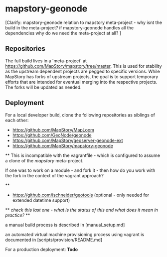 
mapstory-geonode
================

[Clarify: mapstory-geonode relation to mapstory meta-project - why isnt the build in the meta-project? if mapstory-geonode handles all the dependencies why do we need the meta-project at all? ]

Repositories
------------

The full build lives in a 'meta-project' at https://github.com/MapStory/mapstory/tree/master. This is used for stability as the upstream dependent projects are pegged to specific versions. While MapStory has forks of upstream projects, the goal is to support temporary efforts that are intended for eventual merging into the respective projects. The forks will be updated as needed.

Deployment
----------

For a local developer build, clone the following repositories as siblings of each other:
* https://github.com/MapStory/MapLoom
* https://github.com/GeoNode/geonode
* https://github.com/MapStory/geoserver-geonode-ext
* https://github.com/MapStory/mapstory-geonode

** This is incompatible with the vagrantfile - which is configured to assume a clone of the *mapstory* meta-project.

If one was to work on a module - and fork it - then how do you work with the fork in the context of the vagrant approach? 

**

* https://github.com/ischneider/geotools (optional - only needed for extended datetime support)

** _check this last one - what is the status of this and what does it mean in practice?_ **

a manual build process is described in [manual_setup.md]

an automated virtual machine provisioning process using vagrant is documented in [scripts/provision/README.md]

For a production deployment: 
**Todo**